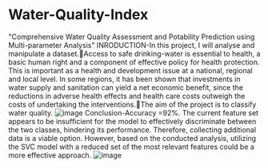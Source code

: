 # Water-Quality-Index
"Comprehensive Water Quality Assessment and Potability Prediction using Multi-parameter Analysis"
INRODUCTION-In this project, I will analyse and manipulate a dataset.Access to safe drinking-water is essential to health, a basic human right and a component of effective policy for health protection. This is important as a health and development issue at a national, regional and local level. In some regions, it has been shown that investments in water supply and sanitation can yield a net economic benefit, since the reductions in adverse health effects and health care costs outweigh the costs of undertaking the interventions.The aim of the project is to classify water quality.
![image](https://github.com/Saarthak-2000/Water-Quality-Index/assets/97108442/85656fad-2a2f-4ee9-8a83-4dd3285b8970)
Conclusion-Accuracy =92%. The current feature set appears to be insufficient for the model to effectively discriminate between the two classes, hindering its performance. Therefore, collecting additional data is a viable option. However, based on the conducted analysis, utilizing the SVC model with a reduced set of the most relevant features could be a more effective approach.
![image](https://github.com/Saarthak-2000/Water-Quality-Index/assets/97108442/eeb14f7d-6d60-4fbe-8857-48f709e4ae77)
